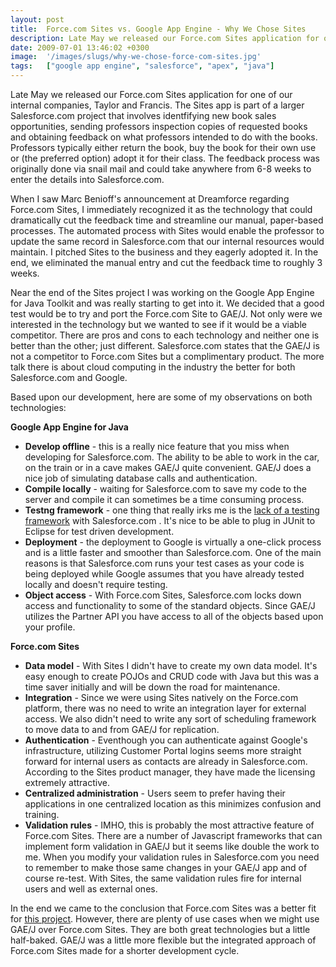 ```yaml
---
layout: post
title:  Force.com Sites vs. Google App Engine - Why We Chose Sites
description: Late May we released our Force.com Sites application for one of our internal companies, Taylor and Francis. The Sites app is part of a larger Salesforce.com project that involves identfifying new book sales opportunities, sending professors inspection copies of requested books and obtaining feedback on what professors intended to do with the books. Professors typically either return the book, buy the book for their own use or (the preferred option) adopt it for their class. The feedback process 
date: 2009-07-01 13:46:02 +0300
image:  '/images/slugs/why-we-chose-force-com-sites.jpg'
tags:   ["google app engine", "salesforce", "apex", "java"]
---
```

<p>Late May we released our Force.com Sites application for one of our internal companies, Taylor and Francis. The Sites app is part of a larger Salesforce.com project that involves identfifying new book sales opportunities, sending professors inspection copies of requested books and obtaining feedback on what professors intended to do with the books. Professors typically either return the book, buy the book for their own use or (the preferred option) adopt it for their class. The feedback process was originally done via snail mail and could take anywhere from 6-8 weeks to enter the details into Salesforce.com.</p>
<p>When I saw Marc Benioff's announcement at Dreamforce regarding Force.com Sites, I immediately recognized it as the technology that could dramatically cut the feedback time and streamline our manual, paper-based processes. The automated process with Sites would enable the professor to update the same record in Salesforce.com that our internal resources would maintain. I pitched Sites to the business and they eagerly adopted it. In the end, we eliminated the manual entry and cut the feedback time to roughly 3 weeks.</p>
<p>Near the end of the Sites project I was working on the Google App Engine for Java Toolkit and was really starting to get into it. We decided that a good test would be to try and port the Force.com Site to GAE/J. Not only were we interested in the technology but we wanted to see if it would be a viable competitor. There are pros and cons to each technology and neither one is better than the other; just different. Salesforce.com states that the GAE/J is not a competitor to Force.com Sites but a complimentary product. The more talk there is about cloud computing in the industry the better for both Salesforce.com and Google.</p>
<p>Based upon our development, here are some of my observations on both technologies:</p>
<p><strong>Google App Engine for Java</strong></p>
<ul>
 <li><strong>Develop offline</strong> - this is a really nice feature that you miss when developing for Salesforce.com. The ability to be able to work in the car, on the train or in a cave makes GAE/J quite convenient. GAE/J does a nice job of simulating database calls and authentication.</li>
 <li><strong>Compile locally</strong> - waiting for Salesforce.com to save my code to the server and compile it can sometimes be a time consuming process.</li>
 <li><strong>Testng framework</strong> - one thing that really irks me is the <a href="http://ideas.salesforce.com/article/show/10096208/Provide_Enhanced_Apex_Testing_Functionality#skin=adn" target="_blank">lack of a testing framework</a> with Salesforce.com . It's nice to be able to plug in JUnit to Eclipse for test driven development.</li>
 <li><strong>Deployment</strong> - the deployment to Google is virtually a one-click process and is a little faster and smoother than Salesforce.com. One of the main reasons is that Salesforce.com runs your test cases as your code is being deployed while Google assumes that you have already tested locally and doesn't require testing.</li>
 <li><strong>Object access</strong> - With Force.com Sites, Salesforce.com locks down access and functionality to some of the standard objects. Since GAE/J utilizes the Partner API you have access to all of the objects based upon your profile.</li>
</ul>
<strong>Force.com Sites</strong>
<ul>
 <li><strong>Data model</strong> - With Sites I didn't have to create my own data model. It's easy enough to create POJOs and CRUD code with Java but this was a time saver initially and will be down the road for maintenance.</li>
 <li><strong>Integration</strong> - Since we were using Sites natively on the Force.com platform, there was no need to write an integration layer for external access. We also didn't need to write any sort of scheduling framework to move data to and from GAE/J for replication.</li>
 <li><strong>Authentication</strong> - Eventhough you can authenticate against Google's infrastructure, utilizing Customer Portal logins seems more straight forward for internal users as contacts are already in Salesforce.com. According to the Sites product manager, they have made the licensing extremely attractive.</li>
 <li><strong>Centralized administration</strong> - Users seem to prefer having their applications in one centralized location as this minimizes confusion and training.</li>
 <li><strong>Validation rules</strong> - IMHO, this is probably the most attractive feature of Force.com Sites. There are a number of Javascript frameworks that can implement form validation in GAE/J but it seems like double the work to me. When you modify your validation rules in Salesforce.com you need to remember to make those same changes in your GAE/J app and of course re-test. With Sites, the same validation rules fire for internal users and well as external ones.</li>
</ul>
In the end we came to the conclusion that Force.com Sites was a better fit for <span style="text-decoration:underline;">this project</span>. However, there are plenty of use cases when we might use GAE/J over Force.com Sites. They are both great technologies but a little half-baked. GAE/J was a little more flexible but the integrated approach of Force.com Sites made for a shorter development cycle.
